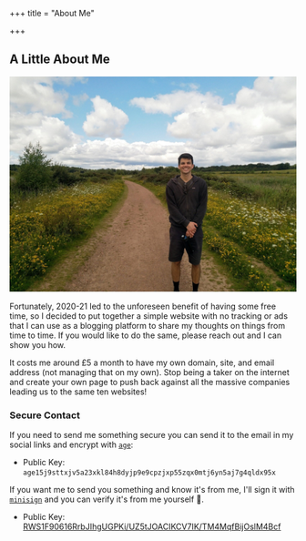 +++
title = "About Me"


+++

## A Little About Me

![me](about-me.jpg)

Fortunately, 2020-21 led to the unforeseen benefit of having some free time,
so I decided to put together a simple website with no tracking or ads that
I can use as a blogging platform to share my thoughts on things from time to time.
If you would like to do the same, please reach out and I can show you how.

It costs me around £5 a month to have my own domain, site, and email address
(not managing that on my own).
Stop being a taker on the internet and create your own page to push back
against all the massive companies leading us to the same ten websites!

### Secure Contact

If you need to send me something secure you can
send it to the email in my social links and
encrypt with [`age`](https://github.com/FiloSottile/age):

- Public Key: `age15j9sttxjv5a23xkl84h8dyjp9e9cpzjxp55zqx0mtj6yn5aj7g4qldx95x`

If you want me to send you something and know it's from me, I'll sign it with
[`minisign`](https://github.com/jedisct1/minisign) and you can verify it's from
me yourself 🙂.

- Public Key: [RWS1F90616RrbJIhgUGPKi/UZ5tJOACIKCV7IK/TM4MqfBijOslM4Bcf](../minisign.pub)
